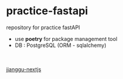 # practice-fastapi

repository for practice fastAPI 

- use **poetry** for package management tool
- DB : PostgreSQL (ORM - sqlalchemy)

<br><br>
[jjanggu-nextjs](../sanghunii/jjanggu-nextjs)
